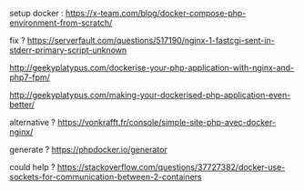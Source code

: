 setup docker :
https://x-team.com/blog/docker-compose-php-environment-from-scratch/


fix ?
https://serverfault.com/questions/517190/nginx-1-fastcgi-sent-in-stderr-primary-script-unknown

http://geekyplatypus.com/dockerise-your-php-application-with-nginx-and-php7-fpm/

http://geekyplatypus.com/making-your-dockerised-php-application-even-better/


alternative ?
https://vonkrafft.fr/console/simple-site-php-avec-docker-nginx/


generate ?
https://phpdocker.io/generator


could help ?
https://stackoverflow.com/questions/37727382/docker-use-sockets-for-communication-between-2-containers
